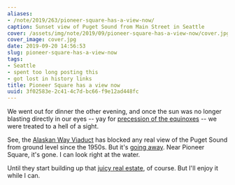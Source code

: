 ```yaml
---
aliases:
- /note/2019/263/pioneer-square-has-a-view-now/
caption: Sunset view of Puget Sound from Main Street in Seattle
cover: /assets/img/note/2019/09/pioneer-square-has-a-view-now/cover.jpg
cover_image: cover.jpg
date: 2019-09-20 14:56:53
slug: pioneer-square-has-a-view-now
tags:
- Seattle
- spent too long posting this
- got lost in history links
title: Pioneer Square has a view now
uuid: 3f02583e-2c41-4c7d-bc66-f9e12ad448fc
---
```


We went out for dinner the other evening, and once the sun was no longer blasting directly in our eyes -- yay
for [precession of the equinoxes][] -- we were treated to a hell of a sight.

[precession of the equinoxes]: https://www.britannica.com/science/precession-of-the-equinoxes

See, the [Alaskan Way Viaduct][] has blocked any real view of the Puget Sound from ground level since the 1950s.
But it's [going away][]. Near Pioneer Square, it's gone. I can look right at the water.

[Alaskan Way Viaduct]: https://www.seattlepi.com/local/transportation/article/Photos-65-years-of-the-Alaskan-Way-Viaduct-13284852.php
[going away]: https://www.wsdot.wa.gov/Projects/Viaduct/

Until they start building up that [juicy real estate][], of course. But I'll enjoy it while I can.

[juicy real estate]: https://www.realchangenews.org/2019/03/13/goodbye-viaduct-hello-prime-real-estate